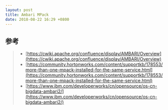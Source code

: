 ```yaml
---
layout: post
title: Ambari MPack
date: 2018-08-22 16:29 +0800
---
```


## 参考
> * [https://cwiki.apache.org/confluence/display/AMBARI/Overview](https://cwiki.apache.org/confluence/display/AMBARI/Overview)
> * [https://community.hortonworks.com/content/supportkb/178553/more-than-one-mpack-installed-for-the-same-service.html](https://community.hortonworks.com/content/supportkb/178553/more-than-one-mpack-installed-for-the-same-service.html)
> * [https://www.ibm.com/developerworks/cn/opensource/os-cn-bigdata-ambari2/](https://www.ibm.com/developerworks/cn/opensource/os-cn-bigdata-ambari2/)